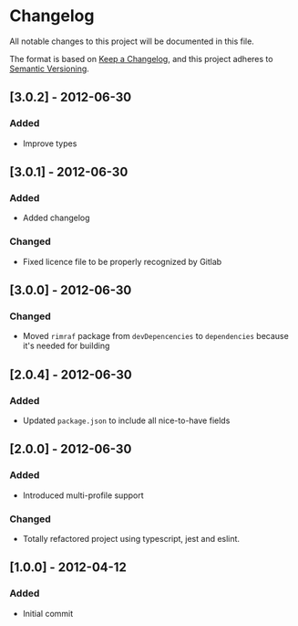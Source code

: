 # Changelog

All notable changes to this project will be documented in this file.

The format is based on [Keep a Changelog](https://keepachangelog.com/en/1.0.0/),
and this project adheres to [Semantic Versioning](https://semver.org/spec/v2.0.0.html).

## [3.0.2] - 2012-06-30
### Added
- Improve types

## [3.0.1] - 2012-06-30
### Added
- Added changelog

### Changed
- Fixed licence file to be properly recognized by Gitlab

## [3.0.0] - 2012-06-30
### Changed
- Moved `rimraf` package from `devDepencencies` to `dependencies` because it's needed for building

## [2.0.4] - 2012-06-30
### Added
- Updated `package.json` to include all nice-to-have fields

## [2.0.0] - 2012-06-30
### Added
- Introduced multi-profile support
### Changed
- Totally refactored project using typescript, jest and eslint.

## [1.0.0] - 2012-04-12
### Added
- Initial commit
